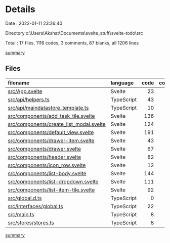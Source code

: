 # Details

Date : 2022-01-11 23:26:40

Directory c:\Users\Akshat\Documents\svelte_stuff\svelte-todo\src

Total : 17 files,  1116 codes, 3 comments, 87 blanks, all 1206 lines

[summary](results.md)

## Files
| filename | language | code | comment | blank | total |
| :--- | :--- | ---: | ---: | ---: | ---: |
| [src/App.svelte](/src/App.svelte) | Svelte | 23 | 0 | 2 | 25 |
| [src/api/helpers.ts](/src/api/helpers.ts) | TypeScript | 43 | 1 | 8 | 52 |
| [src/api/maindatastore_template.ts](/src/api/maindatastore_template.ts) | TypeScript | 10 | 0 | 4 | 14 |
| [src/components/add_task_tile.svelte](/src/components/add_task_tile.svelte) | Svelte | 136 | 0 | 8 | 144 |
| [src/components/create_list_modal.svelte](/src/components/create_list_modal.svelte) | Svelte | 124 | 1 | 7 | 132 |
| [src/components/default_view.svelte](/src/components/default_view.svelte) | Svelte | 191 | 0 | 8 | 199 |
| [src/components/drawer-item.svelte](/src/components/drawer-item.svelte) | Svelte | 43 | 0 | 4 | 47 |
| [src/components/drawer.svelte](/src/components/drawer.svelte) | Svelte | 67 | 0 | 7 | 74 |
| [src/components/header.svelte](/src/components/header.svelte) | Svelte | 82 | 0 | 8 | 90 |
| [src/components/icon_row.svelte](/src/components/icon_row.svelte) | Svelte | 12 | 0 | 1 | 13 |
| [src/components/list-body.svelte](/src/components/list-body.svelte) | Svelte | 144 | 0 | 4 | 148 |
| [src/components/list-dropdown.svelte](/src/components/list-dropdown.svelte) | Svelte | 111 | 0 | 9 | 120 |
| [src/components/list-item-tile.svelte](/src/components/list-item-tile.svelte) | Svelte | 92 | 0 | 6 | 98 |
| [src/global.d.ts](/src/global.d.ts) | TypeScript | 0 | 1 | 0 | 1 |
| [src/interfaces/global.ts](/src/interfaces/global.ts) | TypeScript | 22 | 0 | 4 | 26 |
| [src/main.ts](/src/main.ts) | TypeScript | 8 | 0 | 2 | 10 |
| [src/stores/stores.ts](/src/stores/stores.ts) | TypeScript | 8 | 0 | 5 | 13 |

[summary](results.md)